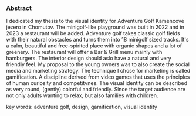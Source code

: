 ### Abstract 
I dedicated my thesis to the visual identity for Adventure Golf Kamencové jezero in Chomutov. The minigolf-like playground was built in 2022 and in 2023 a restaurant will be added. Adventure golf takes classic golf fields with their natural obstacles and turns them into 18 minigolf sized tracks. It's a calm, beautiful and free-spirited place with organic shapes and a lot of greenery. The restaurant will offer a Bar & Grill menu mainly with hamburgers. The interior design should aslo have a natural and very friendly feel. 
My proposal to the young owners was to also create the social media and marketing strategy. The technique I chose for marketing is called gamification. A discipline derived from video games that uses the principles of human curiosity and competitvnes. The visual identity can be described as very round, (gently) colorful and friendly. Since the target audience are not only adults wanting to relax, but also families with children. 

key words: adventure golf, design, gamification, visual identity
